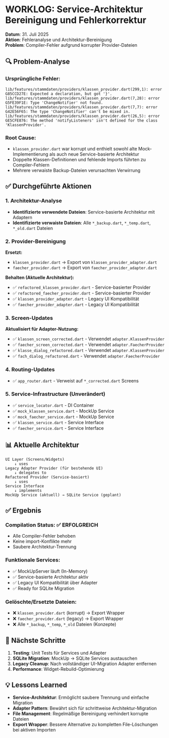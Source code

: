 # WORKLOG: Service-Architektur Bereinigung und Fehlerkorrektur

**Datum**: 31. Juli 2025  
**Aktion**: Fehleranalyse und Architektur-Bereinigung  
**Problem**: Compiler-Fehler aufgrund korrupter Provider-Dateien  

## 🔍 Problem-Analyse

### Ursprüngliche Fehler:
```
lib/features/stammdaten/providers/klassen_provider.dart(299,1): error G85CCD27E: Expected a declaration, but got '}'. 
lib/features/stammdaten/providers/klassen_provider.dart(7,28): error G5FE39F1E: Type 'ChangeNotifier' not found.
lib/features/stammdaten/providers/klassen_provider.dart(7,7): error G42E56F65: The type 'ChangeNotifier' can't be mixed in.
lib/features/stammdaten/providers/klassen_provider.dart(26,5): error GE5CFE876: The method 'notifyListeners' isn't defined for the class 'KlassenProvider'.
```

### Root Cause:
- `klassen_provider.dart` war korrupt und enthielt sowohl alte Mock-Implementierung als auch neue Service-basierte Architektur
- Doppelte Klassen-Definitionen und fehlende Imports führten zu Compiler-Fehlern
- Mehrere verwaiste Backup-Dateien verursachten Verwirrung

## ✅ Durchgeführte Aktionen

### 1. Architektur-Analyse
- **Identifizierte verwendete Dateien**: Service-basierte Architektur mit Adaptern
- **Identifizierte verwaiste Dateien**: Alle `*_backup.dart`, `*_temp.dart`, `*_old.dart` Dateien

### 2. Provider-Bereinigung
**Ersetzt:**
- `klassen_provider.dart` → Export von `klassen_provider_adapter.dart`
- `faecher_provider.dart` → Export von `faecher_provider_adapter.dart`

**Behalten (Aktuelle Architektur):**
- ✅ `refactored_klassen_provider.dart` - Service-basierter Provider
- ✅ `refactored_faecher_provider.dart` - Service-basierter Provider
- ✅ `klassen_provider_adapter.dart` - Legacy UI Kompatibilität
- ✅ `faecher_provider_adapter.dart` - Legacy UI Kompatibilität

### 3. Screen-Updates
**Aktualisiert für Adapter-Nutzung:**
- ✅ `klassen_screen_corrected.dart` - Verwendet `adapter.KlassenProvider`
- ✅ `faecher_screen_corrected.dart` - Verwendet `adapter.FaecherProvider`
- ✅ `klasse_dialog_refactored.dart` - Verwendet `adapter.KlassenProvider`
- ✅ `fach_dialog_refactored.dart` - Verwendet `adapter.FaecherProvider`

### 4. Routing-Updates
- ✅ `app_router.dart` - Verweist auf `*_corrected.dart` Screens

### 5. Service-Infrastructure (Unverändert)
- ✅ `service_locator.dart` - DI Container
- ✅ `mock_klassen_service.dart` - MockUp Service
- ✅ `mock_faecher_service.dart` - MockUp Service
- ✅ `klassen_service.dart` - Service Interface
- ✅ `faecher_service.dart` - Service Interface

## 📊 Aktuelle Architektur

```
UI Layer (Screens/Widgets)
    ↓ uses
Legacy Adapter Provider (für bestehende UI)
    ↓ delegates to
Refactored Provider (Service-basiert)
    ↓ uses
Service Interface
    ↓ implements
MockUp Service (aktuell) → SQLite Service (geplant)
```

## ✅ Ergebnis

### Compilation Status: ✅ ERFOLGREICH
- Alle Compiler-Fehler behoben
- Keine import-Konflikte mehr
- Saubere Architektur-Trennung

### Funktionale Services:
- ✅ MockUpServer läuft (In-Memory)
- ✅ Service-basierte Architektur aktiv
- ✅ Legacy UI Kompatibilität über Adapter
- ✅ Ready for SQLite Migration

### Gelöschte/Ersetzte Dateien:
- ❌ `klassen_provider.dart` (korrupt) → Export Wrapper
- ❌ `faecher_provider.dart` (legacy) → Export Wrapper
- ❌ Alle `*_backup`, `*_temp`, `*_old` Dateien (Konzepte)

## 🎯 Nächste Schritte

1. **Testing**: Unit Tests für Services und Adapter
2. **SQLite Migration**: MockUp → SQLite Services austauschen
3. **Legacy Cleanup**: Nach vollständiger UI-Migration Adapter entfernen
4. **Performance**: Widget-Rebuild-Optimierung

## 💡 Lessons Learned

- **Service-Architektur**: Ermöglicht saubere Trennung und einfache Migration
- **Adapter Pattern**: Bewährt sich für schrittweise Architektur-Migration
- **File Management**: Regelmäßige Bereinigung verhindert korrupte Dateien
- **Export Wrapper**: Bessere Alternative zu kompletten File-Löschungen bei aktiven Importen
